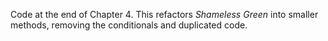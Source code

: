 Code at the end of Chapter 4. This refactors _Shameless Green_ into smaller methods, removing the conditionals and duplicated code.

